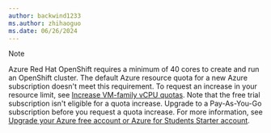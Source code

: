 ```yaml
---
author: backwind1233
ms.author: zhihaoguo
ms.date: 06/26/2024
---
```


> [!NOTE]
> Azure Red Hat OpenShift requires a minimum of 40 cores to create and run an OpenShift cluster. The default Azure resource quota for a new Azure subscription doesn't meet this requirement. To request an increase in your resource limit, see [Increase VM-family vCPU quotas](../../quotas/per-vm-quota-requests.md). Note that the free trial subscription isn't eligible for a quota increase. Upgrade to a Pay-As-You-Go subscription before you request a quota increase. For more information, see [Upgrade your Azure free account or Azure for Students Starter account](../../cost-management-billing/manage/upgrade-azure-subscription.md).
